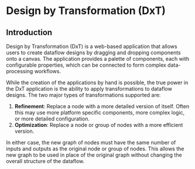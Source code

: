 # Design by Transformation (DxT)

## Introduction

Design by Transformation (DxT) is a web-based application that allows users
to create dataflow designs by dragging and dropping components onto a
canvas. The application provides a palette of components, each with
configurable properties, which can be connected to form complex
data-processing workflows.

While the creation of the applications by hand is possible, the true power
in the DxT application is the ability to apply transformations to dataflow
designs. The two major types of transformations supported are:

1. **Refinement**: Replace a node with a more detailed version of itself.
   Often this may use more platform specific components, more complex
   logic, or more detailed configuration.
2. **Optimization**: Replace a node or group of nodes with a more efficient
   version.

In either case, the new graph of nodes must have the same number of inputs
and outputs as the original node or group of nodes. This allows the new
graph to be used in place of the original graph without changing the
overall structure of the dataflow.
